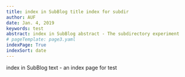 ```yaml
---
title: index in SubBlog title index for subdir 
author: AUF
date: Jan. 4, 2019
keywords: test
abstract: index in SubBlog abstract - The subdirectory experiment
# pageTemplate: page3.yaml
indexPage: True
indexSort: date 
---
```


index in SubBlog text - an index page for test 



